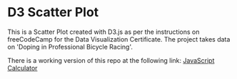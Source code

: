 # D3 Scatter Plot
This is a Scatter Plot created with D3.js as per the instructions on freeCodeCamp for the Data Visualization Certificate. The project takes data on 'Doping in Professional Bicycle Racing'.

There is a working version of this repo at the following link: [JavaScript Calculator](https://codepen.io/noctearmy/pen/Lrvjvq)